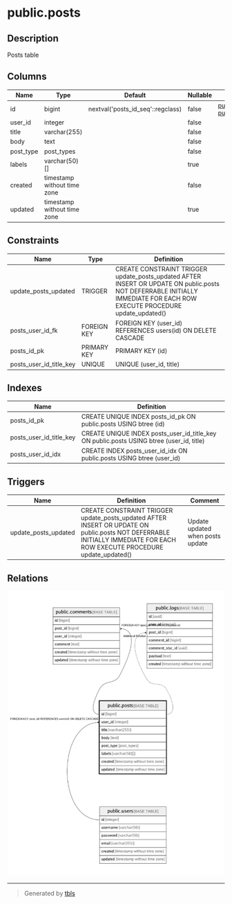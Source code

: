 # public.posts

## Description

Posts table

## Columns

| Name | Type | Default | Nullable | Children | Parents | Comment |
| ---- | ---- | ------- | -------- | -------- | ------- | ------- |
| id | bigint | nextval('posts_id_seq'::regclass) | false | [public.comments](public.comments.md) [public.logs](public.logs.md) |  |  |
| user_id | integer |  | false |  | [public.users](public.users.md) |  |
| title | varchar(255) |  | false |  |  |  |
| body | text |  | false |  |  | post body |
| post_type | post_types |  | false |  |  | public/private/draft |
| labels | varchar(50)[] |  | true |  |  |  |
| created | timestamp without time zone |  | false |  |  |  |
| updated | timestamp without time zone |  | true |  |  |  |

## Constraints

| Name | Type | Definition |
| ---- | ---- | ---------- |
| update_posts_updated | TRIGGER | CREATE CONSTRAINT TRIGGER update_posts_updated AFTER INSERT OR UPDATE ON public.posts NOT DEFERRABLE INITIALLY IMMEDIATE FOR EACH ROW EXECUTE PROCEDURE update_updated() |
| posts_user_id_fk | FOREIGN KEY | FOREIGN KEY (user_id) REFERENCES users(id) ON DELETE CASCADE |
| posts_id_pk | PRIMARY KEY | PRIMARY KEY (id) |
| posts_user_id_title_key | UNIQUE | UNIQUE (user_id, title) |

## Indexes

| Name | Definition |
| ---- | ---------- |
| posts_id_pk | CREATE UNIQUE INDEX posts_id_pk ON public.posts USING btree (id) |
| posts_user_id_title_key | CREATE UNIQUE INDEX posts_user_id_title_key ON public.posts USING btree (user_id, title) |
| posts_user_id_idx | CREATE INDEX posts_user_id_idx ON public.posts USING btree (user_id) |

## Triggers

| Name | Definition | Comment |
| ---- | ---------- | ------- |
| update_posts_updated | CREATE CONSTRAINT TRIGGER update_posts_updated AFTER INSERT OR UPDATE ON public.posts NOT DEFERRABLE INITIALLY IMMEDIATE FOR EACH ROW EXECUTE PROCEDURE update_updated() | Update updated when posts update |

## Relations

![er](public.posts.png)

---

> Generated by [tbls](https://github.com/k1LoW/tbls)
